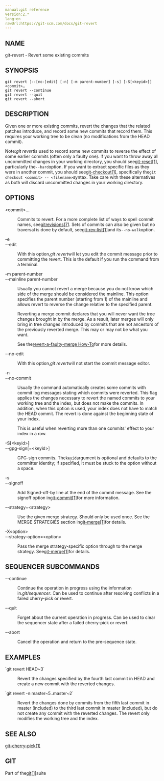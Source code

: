 ```yaml
---
manual:git reference
version:2.*
lang:en
rawUrl:https://git-scm.com/docs/git-revert
---
```



## NAME<a name="_name"></a>


git-revert - Revert some existing commits





## SYNOPSIS<a name="_synopsis"></a>

```
git revert [--[no-]edit] [-n] [-m parent-number] [-s] [-S[<keyid>]] <commit>…​
git revert --continue
git revert --quit
git revert --abort
```




## DESCRIPTION<a name="_description"></a>


Given one or more existing commits, revert the changes that the related patches introduce, and record some new commits that record them. This requires your working tree to be clean (no modifications from the HEAD commit).




Note:<em>git revert</em>is used to record some new commits to reverse the effect of some earlier commits (often only a faulty one). If you want to throw away all uncommitted changes in your working directory, you should see[git-reset[1]](%2257  ""), particularly the`--hard`option. If you want to extract specific files as they were in another commit, you should see[git-checkout[1]](%2261  ""), specifically the`git checkout <commit> -- <filename>`syntax. Take care with these alternatives as both will discard uncommitted changes in your working directory.





## OPTIONS<a name="_options"></a>
<dl><dt id='git-revert-ltcommitgt82308203'>&lt;commit&gt;…​</dt><dd>

Commits to revert. For a more complete list of ways to spell commit names, see[gitrevisions[7]](%2288  ""). Sets of commits can also be given but no traversal is done by default, see[git-rev-list[1]](%2318  "")and its`--no-walk`option.

</dd><dt id='git-revert--e'>-e</dt><dt id='git-revert---edit'>--edit</dt><dd>

With this option,<em>git revert</em>will let you edit the commit message prior to committing the revert. This is the default if you run the command from a terminal.

</dd><dt id='git-revert--mparent-number'>-m parent-number</dt><dt id='git-revert---mainlineparent-number'>--mainline parent-number</dt><dd>

Usually you cannot revert a merge because you do not know which side of the merge should be considered the mainline. This option specifies the parent number (starting from 1) of the mainline and allows revert to reverse the change relative to the specified parent.



Reverting a merge commit declares that you will never want the tree changes brought in by the merge. As a result, later merges will only bring in tree changes introduced by commits that are not ancestors of the previously reverted merge. This may or may not be what you want.




See the[revert-a-faulty-merge How-To](%8298  "")for more details.


</dd><dt id='git-revert---no-edit'>--no-edit</dt><dd>

With this option,<em>git revert</em>will not start the commit message editor.

</dd><dt id='git-revert--n'>-n</dt><dt id='git-revert---no-commit'>--no-commit</dt><dd>

Usually the command automatically creates some commits with commit log messages stating which commits were reverted. This flag applies the changes necessary to revert the named commits to your working tree and the index, but does not make the commits. In addition, when this option is used, your index does not have to match the HEAD commit. The revert is done against the beginning state of your index.



This is useful when reverting more than one commits&#39; effect to your index in a row.


</dd><dt id='git-revert--Sltkeyidgt'>-S[&lt;keyid&gt;]</dt><dt id='git-revert---gpg-signltkeyidgt'>--gpg-sign[=&lt;keyid&gt;]</dt><dd>

GPG-sign commits. The`keyid`argument is optional and defaults to the committer identity; if specified, it must be stuck to the option without a space.

</dd><dt id='git-revert--s'>-s</dt><dt id='git-revert---signoff'>--signoff</dt><dd>

Add Signed-off-by line at the end of the commit message. See the signoff option in[git-commit[1]](%2256  "")for more information.

</dd><dt id='git-revert---strategyltstrategygt'>--strategy=&lt;strategy&gt;</dt><dd>

Use the given merge strategy. Should only be used once. See the MERGE STRATEGIES section in[git-merge[1]](%2262  "")for details.

</dd><dt id='git-revert--Xltoptiongt'>-X&lt;option&gt;</dt><dt id='git-revert---strategy-optionltoptiongt'>--strategy-option=&lt;option&gt;</dt><dd>

Pass the merge strategy-specific option through to the merge strategy. See[git-merge[1]](%2262  "")for details.

</dd></dl>



## SEQUENCER SUBCOMMANDS<a name="_sequencer_subcommands"></a>
<dl><dt id='git-revert---continue'>--continue</dt><dd>

Continue the operation in progress using the information in<em>.git/sequencer</em>. Can be used to continue after resolving conflicts in a failed cherry-pick or revert.

</dd><dt id='git-revert---quit'>--quit</dt><dd>

Forget about the current operation in progress. Can be used to clear the sequencer state after a failed cherry-pick or revert.

</dd><dt id='git-revert---abort'>--abort</dt><dd>

Cancel the operation and return to the pre-sequence state.

</dd></dl>



## EXAMPLES<a name="_examples"></a>
<dl><dt id='git-revert-codegitrevertHEAD3code'>`git revert HEAD~3`</dt><dd>

Revert the changes specified by the fourth last commit in HEAD and create a new commit with the reverted changes.

</dd><dt id='git-revert-codegitrevert-nmaster5master2code'>`git revert -n master~5..master~2`</dt><dd>

Revert the changes done by commits from the fifth last commit in master (included) to the third last commit in master (included), but do not create any commit with the reverted changes. The revert only modifies the working tree and the index.

</dd></dl>



## SEE ALSO<a name="_see_also"></a>


[git-cherry-pick[1]](%2277  "")





## GIT<a name="_git"></a>


Part of the[git[1]](%2248  "")suite





